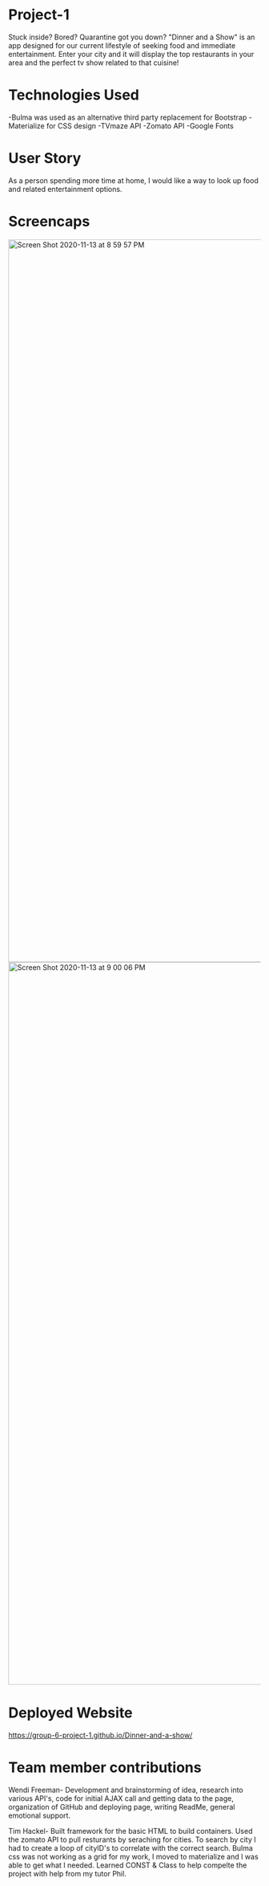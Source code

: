 # Project-1
Stuck inside? Bored? Quarantine got you down? 
"Dinner and a Show" is an app designed for our current lifestyle of seeking food and immediate entertainment. Enter your city and it will display the top restaurants in your area and the perfect tv show related to that cuisine! 

# Technologies Used
-Bulma was used as an alternative third party replacement for Bootstrap
-Materialize for CSS design
-TVmaze API
-Zomato API
-Google Fonts


# User Story 
As a person spending more time at home, I would like a way to look up food and related entertainment options.

# Screencaps
<img width="1440" alt="Screen Shot 2020-11-13 at 8 59 57 PM" src="https://user-images.githubusercontent.com/67984998/99138013-45026e80-25f3-11eb-9858-8e47be1dccbf.png">

<img width="1440" alt="Screen Shot 2020-11-13 at 9 00 06 PM" src="https://user-images.githubusercontent.com/67984998/99138063-9d397080-25f3-11eb-8439-e43a55348041.png">


# Deployed Website
https://group-6-project-1.github.io/Dinner-and-a-show/

# Team member contributions

Wendi Freeman- 
Development and brainstorming of idea, research into various API's, code for initial AJAX call and getting data to the page, organization of GitHub and deploying page, writing ReadMe, general emotional support. 

Tim Hackel-
Built framework for the basic HTML to build containers. Used the zomato API to pull resturants by seraching for cities. To search by city I had to create a loop of cityID's to correlate with the correct search. Bulma css was not working as a grid for my work, I moved to materialize and I was able to get what I needed. Learned CONST & Class to help compelte the project with help from my tutor Phil.  